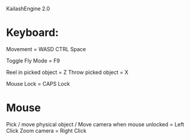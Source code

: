 KailashEngine 2.0

# **Keyboard:** #

Movement = WASD CTRL Space

Toggle Fly Mode = F9

Reel in picked object = Z
Throw picked object = X

Mouse Lock = CAPS Lock

# **Mouse** #

Pick / move physical object / Move camera when mouse unlocked = Left Click
Zoom camera = Right Click